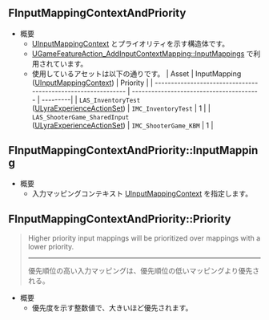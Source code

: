 ## FInputMappingContextAndPriority

* 概要
	* [UInputMappingContext] とプライオリティを示す構造体です。
	* [UGameFeatureAction_AddInputContextMapping::InputMappings] で利用されています。
	* 使用しているアセットは以下の通りです。
		| Asset                                                         | InputMapping<br>([UInputMappingContext]) | Priority |
		| ------------------------------------------------------------- | ---------------------------------------- | ---------|
		| `LAS_InventoryTest`<br>([ULyraExperienceActionSet])           | `IMC_InventoryTest`                      | 1        |
		| `LAS_ShooterGame_SharedInput`<br>([ULyraExperienceActionSet]) | `IMC_ShooterGame_KBM`                    | 1        |

## FInputMappingContextAndPriority::InputMapping

* 概要
	* 入力マッピングコンテキスト [UInputMappingContext] を指定します。

## FInputMappingContextAndPriority::Priority

> Higher priority input mappings will be prioritized over mappings with a lower priority.  
> 
> ----
> 優先順位の高い入力マッピングは、優先順位の低いマッピングより優先される。  

* 概要
	* 優先度を示す整数値で、大きいほど優先されます。


<!--- ページ内のリンク --->

<!--- 自前の画像へのリンク --->

<!--- generated --->
[ULyraExperienceActionSet]: ../../Lyra/Experience/ULyraExperienceActionSet.md#ulyraexperienceactionset
[UGameFeatureAction_AddInputContextMapping::InputMappings]: ../../Lyra/GameFeature/UGameFeatureAction_AddInputContextMapping.md#ugamefeatureactionaddinputcontextmappinginputmappings
[UInputMappingContext]: ../../UE/Input/UInputMappingContext.md#uinputmappingcontext
